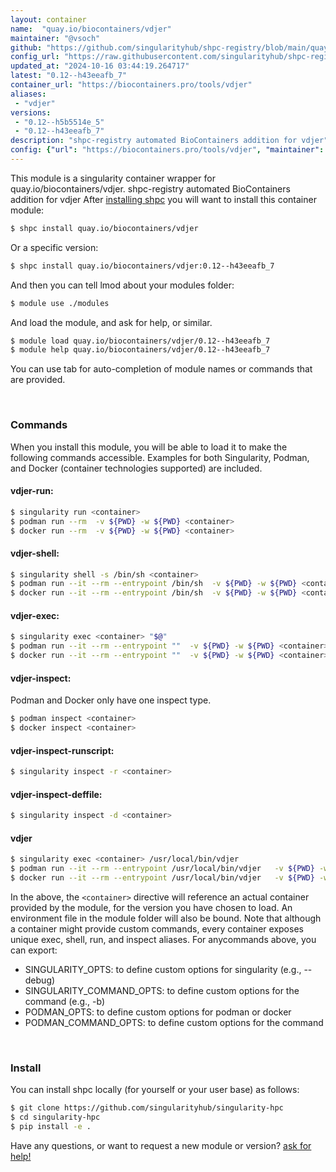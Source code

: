 ```yaml
---
layout: container
name:  "quay.io/biocontainers/vdjer"
maintainer: "@vsoch"
github: "https://github.com/singularityhub/shpc-registry/blob/main/quay.io/biocontainers/vdjer/container.yaml"
config_url: "https://raw.githubusercontent.com/singularityhub/shpc-registry/main/quay.io/biocontainers/vdjer/container.yaml"
updated_at: "2024-10-16 03:44:19.264717"
latest: "0.12--h43eeafb_7"
container_url: "https://biocontainers.pro/tools/vdjer"
aliases:
 - "vdjer"
versions:
 - "0.12--h5b5514e_5"
 - "0.12--h43eeafb_7"
description: "shpc-registry automated BioContainers addition for vdjer"
config: {"url": "https://biocontainers.pro/tools/vdjer", "maintainer": "@vsoch", "description": "shpc-registry automated BioContainers addition for vdjer", "latest": {"0.12--h43eeafb_7": "sha256:7cb8dab69daae29b4e7b88313886c65150a1a9260ba69de537344312531e6c7c"}, "tags": {"0.12--h5b5514e_5": "sha256:291c96051d1cdeb546c0ddb36015504ece7799f559c15c86f8eeebfd1be1b7be", "0.12--h43eeafb_7": "sha256:7cb8dab69daae29b4e7b88313886c65150a1a9260ba69de537344312531e6c7c"}, "docker": "quay.io/biocontainers/vdjer", "aliases": {"vdjer": "/usr/local/bin/vdjer"}}
---
```


This module is a singularity container wrapper for quay.io/biocontainers/vdjer.
shpc-registry automated BioContainers addition for vdjer
After [installing shpc](#install) you will want to install this container module:


```bash
$ shpc install quay.io/biocontainers/vdjer
```

Or a specific version:

```bash
$ shpc install quay.io/biocontainers/vdjer:0.12--h43eeafb_7
```

And then you can tell lmod about your modules folder:

```bash
$ module use ./modules
```

And load the module, and ask for help, or similar.

```bash
$ module load quay.io/biocontainers/vdjer/0.12--h43eeafb_7
$ module help quay.io/biocontainers/vdjer/0.12--h43eeafb_7
```

You can use tab for auto-completion of module names or commands that are provided.

<br>

### Commands

When you install this module, you will be able to load it to make the following commands accessible.
Examples for both Singularity, Podman, and Docker (container technologies supported) are included.

#### vdjer-run:

```bash
$ singularity run <container>
$ podman run --rm  -v ${PWD} -w ${PWD} <container>
$ docker run --rm  -v ${PWD} -w ${PWD} <container>
```

#### vdjer-shell:

```bash
$ singularity shell -s /bin/sh <container>
$ podman run --it --rm --entrypoint /bin/sh  -v ${PWD} -w ${PWD} <container>
$ docker run --it --rm --entrypoint /bin/sh  -v ${PWD} -w ${PWD} <container>
```

#### vdjer-exec:

```bash
$ singularity exec <container> "$@"
$ podman run --it --rm --entrypoint ""  -v ${PWD} -w ${PWD} <container> "$@"
$ docker run --it --rm --entrypoint ""  -v ${PWD} -w ${PWD} <container> "$@"
```

#### vdjer-inspect:

Podman and Docker only have one inspect type.

```bash
$ podman inspect <container>
$ docker inspect <container>
```

#### vdjer-inspect-runscript:

```bash
$ singularity inspect -r <container>
```

#### vdjer-inspect-deffile:

```bash
$ singularity inspect -d <container>
```


#### vdjer

```bash
$ singularity exec <container> /usr/local/bin/vdjer
$ podman run --it --rm --entrypoint /usr/local/bin/vdjer   -v ${PWD} -w ${PWD} <container> -c " $@"
$ docker run --it --rm --entrypoint /usr/local/bin/vdjer   -v ${PWD} -w ${PWD} <container> -c " $@"
```



In the above, the `<container>` directive will reference an actual container provided
by the module, for the version you have chosen to load. An environment file in the
module folder will also be bound. Note that although a container
might provide custom commands, every container exposes unique exec, shell, run, and
inspect aliases. For anycommands above, you can export:

 - SINGULARITY_OPTS: to define custom options for singularity (e.g., --debug)
 - SINGULARITY_COMMAND_OPTS: to define custom options for the command (e.g., -b)
 - PODMAN_OPTS: to define custom options for podman or docker
 - PODMAN_COMMAND_OPTS: to define custom options for the command

<br>

### Install

You can install shpc locally (for yourself or your user base) as follows:

```bash
$ git clone https://github.com/singularityhub/singularity-hpc
$ cd singularity-hpc
$ pip install -e .
```

Have any questions, or want to request a new module or version? [ask for help!](https://github.com/singularityhub/singularity-hpc/issues)